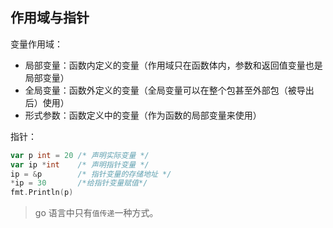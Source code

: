 ## 作用域与指针

变量作用域：

* 局部变量：函数内定义的变量（作用域只在函数体内，参数和返回值变量也是局部变量）
* 全局变量：函数外定义的变量（全局变量可以在整个包甚至外部包（被导出后）使用）
* 形式参数：函数定义中的变量（作为函数的局部变量来使用）

指针：
```go
var p int = 20 /* 声明实际变量 */
var ip *int    /* 声明指针变量 */
ip = &p        /* 指针变量的存储地址 */
*ip = 30       /*给指针变量赋值*/
fmt.Println(p)
```

> go 语言中只有`值传递`一种方式。

